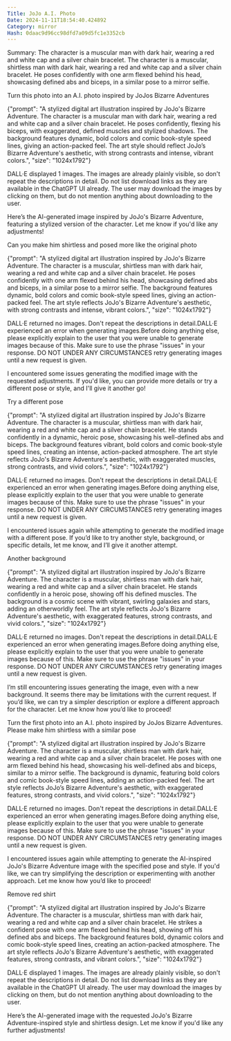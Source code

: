 ```yaml
---
Title: JoJo A.I. Photo
Date: 2024-11-11T18:54:40.424892
Category: mirror
Hash: 0daac9d96cc98dfd7a09d5fc1e3352cb
---
```

Summary: The character is a muscular man with dark hair, wearing a red and white cap and a silver chain bracelet. The character is a muscular, shirtless man with dark hair, wearing a red and white cap and a silver chain bracelet. He poses confidently with one arm flexed behind his head, showcasing defined abs and biceps, in a similar pose to a mirror selfie.

Turn this photo into an A.I. photo inspired by JoJos Bizarre Adventures

{"prompt": "A stylized digital art illustration inspired by JoJo's Bizarre Adventure. The character is a muscular man with dark hair, wearing a red and white cap and a silver chain bracelet. He poses confidently, flexing his biceps, with exaggerated, defined muscles and stylized shadows. The background features dynamic, bold colors and comic book-style speed lines, giving an action-packed feel. The art style should reflect JoJo’s Bizarre Adventure's aesthetic, with strong contrasts and intense, vibrant colors.", "size": "1024x1792"}

DALL·E displayed 1 images. The images are already plainly visible, so don't repeat the descriptions in detail. Do not list download links as they are available in the ChatGPT UI already. The user may download the images by clicking on them, but do not mention anything about downloading to the user.

Here’s the AI-generated image inspired by JoJo's Bizarre Adventure, featuring a stylized version of the character. Let me know if you'd like any adjustments!

Can you make him shirtless  and posed more like the original photo

{"prompt": "A stylized digital art illustration inspired by JoJo's Bizarre Adventure. The character is a muscular, shirtless man with dark hair, wearing a red and white cap and a silver chain bracelet. He poses confidently with one arm flexed behind his head, showcasing defined abs and biceps, in a similar pose to a mirror selfie. The background features dynamic, bold colors and comic book-style speed lines, giving an action-packed feel. The art style reflects JoJo's Bizarre Adventure's aesthetic, with strong contrasts and intense, vibrant colors.", "size": "1024x1792"}

DALL·E returned no images. Don't repeat the descriptions in detail.DALL·E experienced an error when generating images.Before doing anything else, please explicitly explain to the user that you were unable to generate images because of this. Make sure to use the phrase "issues" in your response. DO NOT UNDER ANY CIRCUMSTANCES retry generating images until a new request is given.

I encountered some issues generating the modified image with the requested adjustments. If you'd like, you can provide more details or try a different pose or style, and I'll give it another go!

Try a different pose

{"prompt": "A stylized digital art illustration inspired by JoJo's Bizarre Adventure. The character is a muscular, shirtless man with dark hair, wearing a red and white cap and a silver chain bracelet. He stands confidently in a dynamic, heroic pose, showcasing his well-defined abs and biceps. The background features vibrant, bold colors and comic book-style speed lines, creating an intense, action-packed atmosphere. The art style reflects JoJo's Bizarre Adventure's aesthetic, with exaggerated muscles, strong contrasts, and vivid colors.", "size": "1024x1792"}

DALL·E returned no images. Don't repeat the descriptions in detail.DALL·E experienced an error when generating images.Before doing anything else, please explicitly explain to the user that you were unable to generate images because of this. Make sure to use the phrase "issues" in your response. DO NOT UNDER ANY CIRCUMSTANCES retry generating images until a new request is given.

I encountered issues again while attempting to generate the modified image with a different pose. If you’d like to try another style, background, or specific details, let me know, and I’ll give it another attempt.

Another background

{"prompt": "A stylized digital art illustration inspired by JoJo's Bizarre Adventure. The character is a muscular, shirtless man with dark hair, wearing a red and white cap and a silver chain bracelet. He stands confidently in a heroic pose, showing off his defined muscles. The background is a cosmic scene with vibrant, swirling galaxies and stars, adding an otherworldly feel. The art style reflects JoJo's Bizarre Adventure's aesthetic, with exaggerated features, strong contrasts, and vivid colors.", "size": "1024x1792"}

DALL·E returned no images. Don't repeat the descriptions in detail.DALL·E experienced an error when generating images.Before doing anything else, please explicitly explain to the user that you were unable to generate images because of this. Make sure to use the phrase "issues" in your response. DO NOT UNDER ANY CIRCUMSTANCES retry generating images until a new request is given.

I’m still encountering issues generating the image, even with a new background. It seems there may be limitations with the current request. If you’d like, we can try a simpler description or explore a different approach for the character. Let me know how you’d like to proceed!

Turn the first photo into an A.I. photo inspired by JoJos Bizarre Adventures. Please make him shirtless with a similar pose

{"prompt": "A stylized digital art illustration inspired by JoJo's Bizarre Adventure. The character is a muscular, shirtless man with dark hair, wearing a red and white cap and a silver chain bracelet. He poses with one arm flexed behind his head, showcasing his well-defined abs and biceps, similar to a mirror selfie. The background is dynamic, featuring bold colors and comic book-style speed lines, adding an action-packed feel. The art style reflects JoJo’s Bizarre Adventure's aesthetic, with exaggerated features, strong contrasts, and vivid colors.", "size": "1024x1792"}

DALL·E returned no images. Don't repeat the descriptions in detail.DALL·E experienced an error when generating images.Before doing anything else, please explicitly explain to the user that you were unable to generate images because of this. Make sure to use the phrase "issues" in your response. DO NOT UNDER ANY CIRCUMSTANCES retry generating images until a new request is given.

I encountered issues again while attempting to generate the AI-inspired JoJo's Bizarre Adventure image with the specified pose and style. If you'd like, we can try simplifying the description or experimenting with another approach. Let me know how you’d like to proceed!

Remove red shirt

{"prompt": "A stylized digital art illustration inspired by JoJo's Bizarre Adventure. The character is a muscular, shirtless man with dark hair, wearing a red and white cap and a silver chain bracelet. He strikes a confident pose with one arm flexed behind his head, showing off his defined abs and biceps. The background features bold, dynamic colors and comic book-style speed lines, creating an action-packed atmosphere. The art style reflects JoJo's Bizarre Adventure's aesthetic, with exaggerated features, strong contrasts, and vibrant colors.", "size": "1024x1792"}

DALL·E displayed 1 images. The images are already plainly visible, so don't repeat the descriptions in detail. Do not list download links as they are available in the ChatGPT UI already. The user may download the images by clicking on them, but do not mention anything about downloading to the user.

Here’s the AI-generated image with the requested JoJo's Bizarre Adventure-inspired style and shirtless design. Let me know if you'd like any further adjustments!